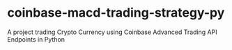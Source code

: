 # coinbase-macd-trading-strategy-py
A project trading Crypto Currency using Coinbase Advanced Trading API Endpoints in Python
